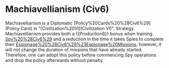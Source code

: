 # Machiavellianism (Civ6)

Machiavellianism is a Diplomatic [Policy%20Cards%20%28Civ6%29](Policy Card) in "[Civilization%20VI](Civilization VI)".
Strategy.
Machiavellianism provides both a {{Production6}} bonus when training [Spy%20%28Civ6%29](Spies) and a reduction in the time it takes Spies to complete their [Espionage%20%28Civ6%29%23Espionage%20Missions](missions); however, it will not change the duration of missions that have already started. Therefore, one can adopt this policy before commencing Spy operations and drop the policy afterwards without penalty.
